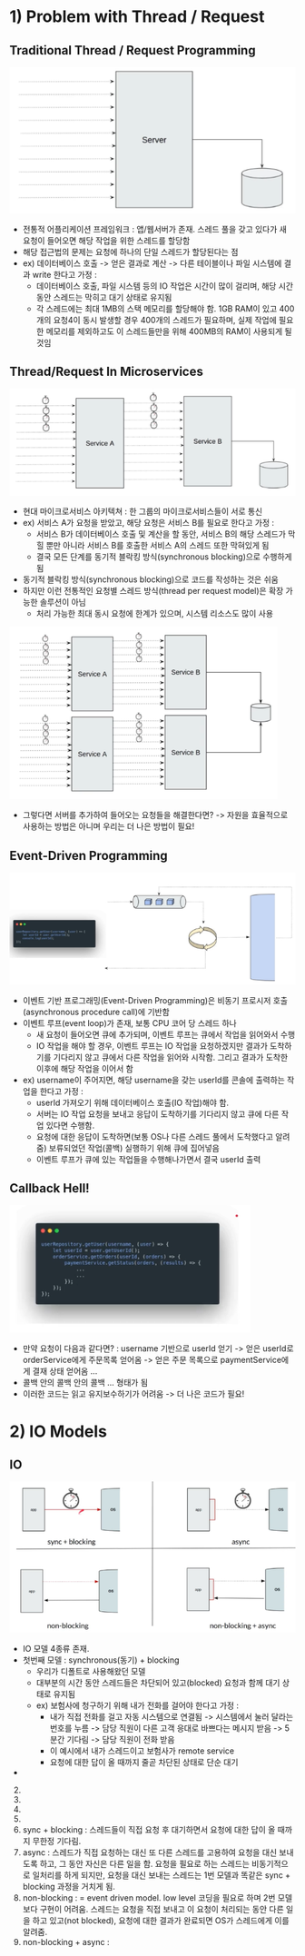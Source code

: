 # 1) Problem with Thread / Request
## Traditional Thread / Request Programming
![](./attached_files/1.png)
- 전통적 어플리케이션 프레임워크 : 앱/웹서버가 존재. 스레드 풀을 갖고 있다가 새 요청이 들어오면 해당 작업을 위한 스레드를 할당함
- 해당 접근법의 문제는 요청에 하나의 단일 스레드가 할당된다는 점
- ex) 데이터베이스 호출 -> 얻은 결과로 계산 -> 다른 테이블이나 파일 시스템에 결과 write 한다고 가정 :
	- 데이터베이스 호출, 파일 시스템 등의 IO 작업은 시간이 많이 걸리며, 해당 시간동안 스레드는 막히고 대기 상태로 유지됨
	- 각 스레드에는 최대 1MB의 스택 메모리를 할당해야 함. 1GB RAM이 있고 400개의 요청4이 동시 발생할 경우 400개의 스레드가 필요하며, 실제 작업에 필요한 메모리를 제외하고도 이 스레드들만을 위해 400MB의 RAM이 사용되게 될 것임

## Thread/Request In Microservices
![](./attached_files/2.png)
- 현대 마이크로서비스 아키텍쳐 : 한 그룹의 마이크로서비스들이 서로 통신
- ex) 서비스 A가 요청을 받았고, 해당 요청은 서비스 B를 필요로 한다고 가정 :
	- 서비스 B가 데이터베이스 호출 및 계산을 할 동안, 서비스 B의 해당 스레드가 막힐 뿐만 아니라 서비스 B를 호출한 서비스 A의 스레드 또한 막혀있게 됨
	- 결국 모든 단계를 동기적 블락킹 방식(synchronous blocking)으로 수행하게 됨
- 동기적 블락킹 방식(synchronous blocking)으로 코드를 작성하는 것은 쉬움
- 하지만 이런 전통적인 요청별 스레드 방식(thread per request model)은 확장 가능한 솔루션이 아님
	- 처리 가능한 최대 동시 요청에 한계가 있으며, 시스템 리소스도 많이 사용

![](./attached_files/3.png)
- 그렇다면 서버를 추가하여 들어오는 요청들을 해결한다면? -> 자원을 효율적으로 사용하는 방법은 아니며 우리는 더 나은 방법이 필요!

## Event-Driven Programming
![](./attached_files/4.png)
- 이벤트 기반 프로그래밍(Event-Driven Programming)은 비동기 프로시저 호출(asynchronous procedure call)에 기반함
- 이벤트 루프(event loop)가 존재, 보통 CPU 코어 당 스레드 하나
	- 새 요청이 들어오면 큐에 추가되며, 이벤트 루프는 큐에서 작업을 읽어와서 수행
	- IO 작업을 해야 할 경우, 이벤트 루프는 IO 작업을 요청하겠지만 결과가 도착하기를 기다리지 않고 큐에서 다른 작업을 읽어와 시작함. 그리고 결과가 도착한 이후에 해당 작업을 이어서 함
- ex) username이 주어지면, 해당 username을 갖는 userId를 콘솔에 출력하는 작업을 한다고 가정 :
	- userId 가져오기 위해 데이터베이스 호출(IO 작업)해야 함.
	- 서버는 IO 작업 요청을 보내고 응답이 도착하기를 기다리지 않고 큐에 다른 작업 있다면 수행함.
	- 요청에 대한 응답이 도착하면(보통 OS나 다른 스레드 풀에서 도착했다고 알려줌) 보류되었던 작업(콜백) 실행하기 위해 큐에 집어넣음
	- 이벤트 루프가 큐에 있는 작업들을 수행해나가면서 결국 userId 출력

## Callback Hell!
![](./attached_files/5.png)
- 만약 요청이 다음과 같다면? : username 기반으로 userId 얻기 -> 얻은 userId로 orderService에게 주문목록 얻어옴 -> 얻은 주문 목록으로 paymentService에게 결재 상태 얻어옴 ...
- 콜백 안의 콜백 안의 콜백 ... 형태가 됨
- 이러한 코드는 읽고 유지보수하기가 어려움 -> 더 나은 코드가 필요!


# 2) IO Models
## IO
![](./attached_files/6.png)
- IO 모델 4종류 존재.
- 첫번째 모델 : synchronous(동기) + blocking
	- 우리가 디폴트로 사용해왔던 모델
	- 대부분의 시간 동안 스레드들은 차단되어 있고(blocked) 요청과 함께 대기 상태로 유지됨
	- ex) 보험사에 청구하기 위해 내가 전화를 걸어야 한다고 가정 :
		- 내가 직접 전화를 걸고 자동 시스템으로 연결됨 -> 시스템에서 눌러 달라는 번호를 누름 -> 담당 직원이 다른 고객 응대로 바쁘다는 메시지 받음 -> 5분간 기다림 -> 담당 직원이 전화 받음
		- 이 예시에서 내가 스레드이고 보험사가 remote service
		- 요청에 대한 답이 올 때까지 줄곧 차단된 상태로 단순 대기
- 


2. 
3. 
4. 
5. 
6. sync + blocking : 스레드들이 직접 요청 후 대기하면서 요청에 대한 답이 올 때까지 무한정 기다림.
7. async : 스레드가 직접 요청하는 대신 또 다른 스레드를 고용하여 요청을 대신 보내도록 하고, 그 동안 자신은 다른 일을 함. 요청을 필요로 하는 스레드는 비동기적으로 일처리를 하게 되지만, 요청을 대신 보내는 스레드는 1번 모델과 똑같은 sync + blocking 과정을 거치게 됨. 
8. non-blocking : = event driven model. low level 코딩을 필요로 하며 2번 모델보다 구현이 어려움. 스레드는 요청을 직접 보내고 이 요청이 처리되는 동안 다른 일을 하고 있고(not blocked), 요청에 대한 결과가 완료되면 OS가 스레드에게 이를 알려줌.
9. non-blocking + async :